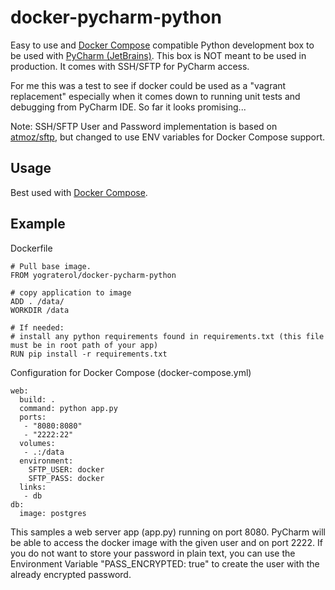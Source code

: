 docker-pycharm-python
====

Easy to use and [Docker Compose](https://docs.docker.com/compose/) compatible Python development box to be used with [PyCharm (JetBrains)](https://www.jetbrains.com/pycharm/). 
This box is NOT meant to be used in production. It comes with SSH/SFTP for PyCharm access.

For me this was a test to see if docker could be used as a "vagrant replacement" especially when it comes down to 
running unit tests and debugging from PyCharm IDE. So far it looks promising...

Note: SSH/SFTP User and Password implementation is based on [atmoz/sftp](https://registry.hub.docker.com/u/atmoz/sftp), 
but changed to use ENV variables for Docker Compose support.

Usage
-----

Best used with [Docker Compose](https://docs.docker.com/compose/).

Example
--------

Dockerfile

```
# Pull base image.
FROM yograterol/docker-pycharm-python

# copy application to image
ADD . /data/
WORKDIR /data

# If needed:
# install any python requirements found in requirements.txt (this file must be in root path of your app)
RUN pip install -r requirements.txt
```

Configuration for Docker Compose (docker-compose.yml) 

```
web:
  build: .
  command: python app.py
  ports:
   - "8080:8080"
   - "2222:22"
  volumes:
   - .:/data
  environment:
    SFTP_USER: docker
    SFTP_PASS: docker
  links:
   - db
db:
  image: postgres
```

This samples a web server app (app.py) running on port 8080. PyCharm will be able to access the docker image with the
given user and on port 2222. If you do not want to store your password in plain text, you can use the 
Environment Variable "PASS_ENCRYPTED: true" to create the user with the already encrypted password.  
